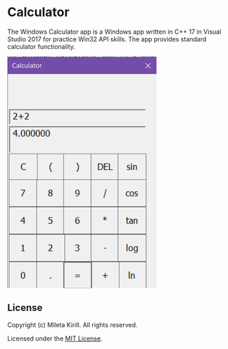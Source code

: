 # Calculator
The Windows Calculator app is a Windows app written in C++ 17 in Visual Studio 2017 for practice Win32 API skills.
The app provides standard calculator functionality.

![Calculator Screenshot](images/app.png)

## License
Copyright (c) Mileta Kirill. All rights reserved.

Licensed under the [MIT License](LICENSE).
